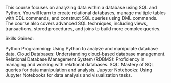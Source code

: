 This course focuses on analyzing data within a database using SQL and Python. You will learn to create relational databases, manage multiple tables with DDL commands, and construct SQL queries using DML commands. The course also covers advanced SQL techniques, including views, transactions, stored procedures, and joins to build more complex queries.

Skills Gained:

Python Programming: Using Python to analyze and manipulate database data.
Cloud Databases: Understanding cloud-based database management.
Relational Database Management System (RDBMS): Proficiency in managing and working with relational databases.
SQL: Mastery of SQL queries for data manipulation and analysis.
Jupyter Notebooks: Using Jupyter Notebooks for data analysis and visualization tasks.






